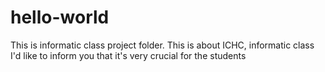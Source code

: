 # hello-world
This is informatic class project folder.
This is about ICHC, informatic class
I'd like to inform you that it's very crucial for the students
